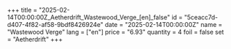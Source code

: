 +++
title = "2025-02-14T00:00:00Z_Aetherdrift_Wastewood_Verge_[en]_false"
id = "5ceacc7d-d407-4f82-af58-9bdf8426924e"
date = "2025-02-14T00:00:00Z"
name = "Wastewood Verge"
lang = ["en"]
price = "6.93"
quantity = 4
foil = false
set = "Aetherdrift"
+++
